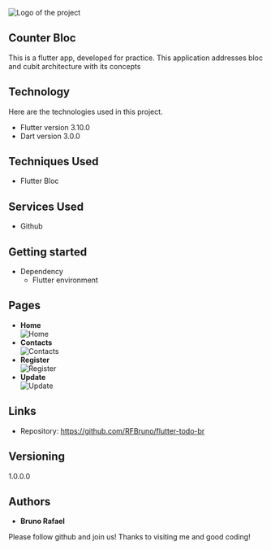 
![Logo of the project](https://firebasestorage.googleapis.com/v0/b/portfolio-a7442.appspot.com/o/profile%20github%20images%2Fgithubcapa.png?alt=media&token=091ec4e2-aa66-4b89-a768-6c1a026a262e)


## Counter Bloc
This is a flutter app, developed for practice.
This application addresses bloc and cubit architecture with its concepts

## Technology 

Here are the technologies used in this project.

* Flutter version  3.10.0
* Dart version 3.0.0

## Techniques Used
* Flutter Bloc


## Services Used

* Github

## Getting started

* Dependency
  - Flutter environment   

## Pages
* **Home** <br> ![Home](image.png)
* **Contacts** <br> ![Contacts](image-1.png)
* **Register** <br> ![Register](image-2.png)
* **Update** <br> ![Update](image-3.png)


## Links
  - Repository: https://github.com/RFBruno/flutter-todo-br

  ## Versioning

  1.0.0.0


  ## Authors

  * **Bruno Rafael** 

  Please follow github and join us!
  Thanks to visiting me and good coding!
